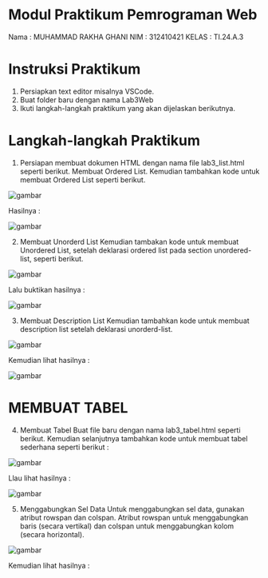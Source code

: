# Modul Praktikum Pemrograman Web

Nama : MUHAMMAD RAKHA GHANI
NIM : 312410421
KELAS : TI.24.A.3

# Instruksi Praktikum
1. Persiapkan text editor misalnya VSCode.
2. Buat folder baru dengan nama Lab3Web
3. Ikuti langkah-langkah praktikum yang akan dijelaskan berikutnya.

# Langkah-langkah Praktikum
1. Persiapan membuat dokumen HTML dengan nama file lab3_list.html seperti berikut. Membuat Ordered List. 
Kemudian tambahkan kode untuk membuat Ordered List seperti berikut.

![gambar](https://raw.githubusercontent.com/M-Rakha/Lab3Web/134ad43ecb71039429d3be8a9127d26dfaeae116/Cuplikan%20layar%202025-10-07%20103736.png)

Hasilnya : 

![gambar](https://raw.githubusercontent.com/M-Rakha/Lab3Web/134ad43ecb71039429d3be8a9127d26dfaeae116/Cuplikan%20layar%202025-10-07%20103748.png)

2. Membuat Unorderd List
Kemudian tambakan kode untuk membuat Unordered List, setelah deklarasi ordered list pada section unordered-list, seperti berikut.

![gambar](https://raw.githubusercontent.com/M-Rakha/Lab3Web/fb7154397e046ab5ad2b51b4dc29e83c50c879e9/Cuplikan%20layar%202025-10-07%20103927.png)

Lalu buktikan hasilnya :

![gambar](https://raw.githubusercontent.com/M-Rakha/Lab3Web/fb7154397e046ab5ad2b51b4dc29e83c50c879e9/Cuplikan%20layar%202025-10-07%20103938.png)

3. Membuat Description List
Kemudian tambahkan kode untuk membuat description list setelah deklarasi unorderd-list.

![gambar](https://raw.githubusercontent.com/M-Rakha/Lab3Web/8603c389fd644ef7a66e0bdba3f236b7fe664162/code2.3.png)

Kemudian lihat hasilnya :

![gambar](https://raw.githubusercontent.com/M-Rakha/Lab3Web/8603c389fd644ef7a66e0bdba3f236b7fe664162/Cuplikan%20layar%202025-10-07%20185900.png)

# MEMBUAT TABEL
4. Membuat Tabel
Buat file baru dengan nama lab3_tabel.html seperti berikut.
Kemudian selanjutnya tambahkan kode untuk membuat tabel sederhana seperti berikut :

![gambar](https://raw.githubusercontent.com/M-Rakha/Lab3Web/65ced938969cc60bc7dee07fa47942c4fbdddbe5/2.png)

Llau lihat hasilnya :

![gambar](https://raw.githubusercontent.com/M-Rakha/Lab3Web/65ced938969cc60bc7dee07fa47942c4fbdddbe5/Cuplikan%20layar%202025-10-07%20105452.png)

5. Menggabungkan Sel Data
Untuk menggabungkan sel data, gunakan atribut rowspan dan colspan. Atribut rowspan untuk menggabungkan baris (secara vertikal) dan colspan untuk menggabungkan kolom (secara horizontal).

![gambar](https://raw.githubusercontent.com/M-Rakha/Lab3Web/e6afb60f4b56df41d49640205c53bfa8ab82855d/2.1png.png)

Kemudian lihat hasilnya :
















